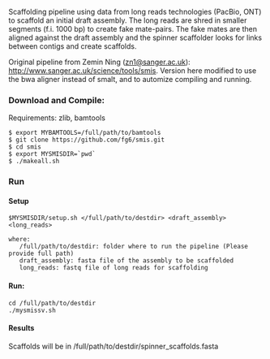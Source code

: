 
Scaffolding pipeline using data from long reads technologies (PacBio, ONT)
to scaffold an initial draft assembly. The long reads are shred in smaller segments 
(f.i. 1000 bp) to create fake mate-pairs. The fake mates are
then aligned against the draft assembly and the spinner scaffolder looks for
links between contigs and create scaffolds. 

Original pipeline from Zemin Ning (zn1@sanger.ac.uk): http://www.sanger.ac.uk/science/tools/smis.
Version here modified to use the bwa aligner instead of smalt, and to automize
compiling and running.

### Download and Compile:
Requirements: zlib, bamtools

	$ export MYBAMTOOLS=/full/path/to/bamtools
	$ git clone https://github.com/fg6/smis.git
	$ cd smis 
	$ export MYSMISDIR=`pwd`
	$ ./makeall.sh


### Run 
#### Setup 
	$MYSMISDIR/setup.sh </full/path/to/destdir> <draft_assembly> <long_reads>

	where:
   	   /full/path/to/destdir: folder where to run the pipeline (Please provide full path)
   	   draft_assembly: fasta file of the assembly to be scaffolded
  	   long_reads: fastq file of long reads for scaffolding
   
#### Run:
	cd /full/path/to/destdir
   	./mysmissv.sh

#### Results

Scaffolds will be in /full/path/to/destdir/spinner_scaffolds.fasta


